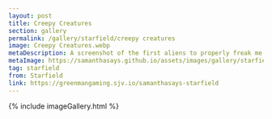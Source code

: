 ```yaml
---
layout: post
title: Creepy Creatures
section: gallery
permalink: /gallery/starfield/creepy creatures
image: Creepy Creatures.webp
metaDescription: A screenshot of the first aliens to properly freak me out from Starfield, taken by Samantha Says.
metaImage: https://samanthasays.github.io/assets/images/gallery/starfield/Creepy Creatures.webp
tag: starfield
from: Starfield
link: https://greenmangaming.sjv.io/samanthasays-starfield
---
```

{% include imageGallery.html %}